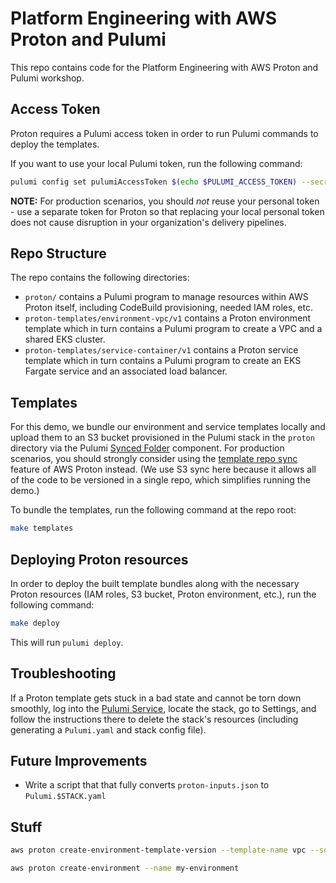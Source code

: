 # Platform Engineering with AWS Proton and Pulumi

This repo contains code for the Platform Engineering with AWS Proton and Pulumi workshop.

## Access Token

Proton requires a Pulumi access token in order to run Pulumi commands to deploy the templates.

If you want to use your local Pulumi token, run the following command:

```bash
pulumi config set pulumiAccessToken $(echo $PULUMI_ACCESS_TOKEN) --secret
```

**NOTE:** For production scenarios, you should _not_ reuse your personal token - use a separate token for Proton so that replacing your local personal token does not cause disruption in your organization's delivery pipelines.

## Repo Structure

The repo contains the following directories:

- `proton/` contains a Pulumi program to manage resources within AWS Proton itself, including CodeBuild provisioning, needed IAM roles, etc.
- `proton-templates/environment-vpc/v1` contains a Proton environment template which in turn contains a  Pulumi program to create a VPC and a shared EKS cluster.
- `proton-templates/service-container/v1` contains a Proton service template which in turn contains a  Pulumi program to create an EKS Fargate service and an associated load balancer.

## Templates

For this demo, we bundle our environment and service templates locally and upload them to an S3 bucket provisioned in the Pulumi stack in the `proton` directory via the Pulumi [Synced Folder](https://www.pulumi.com/registry/packages/synced-folder/) component. For production scenarios, you should strongly consider using the [template repo sync](https://docs.aws.amazon.com/proton/latest/userguide/ag-template-sync-configs.html) feature of AWS Proton instead. (We use S3 sync here because it allows all of the code to be versioned in a single repo, which simplifies running the demo.)

To bundle the templates, run the following command at the repo root:

```bash
make templates
```

## Deploying Proton resources

In order to deploy the built template bundles along with the necessary Proton resources (IAM roles, S3 bucket, Proton environment, etc.), run the following command:

```bash
make deploy
```

This will run `pulumi deploy`.

## Troubleshooting

If a Proton template gets stuck in a bad state and cannot be torn down smoothly, log into the [Pulumi Service](https://app.pulumi.com), locate the stack, go to Settings, and follow the instructions there to delete the stack's resources (including generating a `Pulumi.yaml` and stack config file).

## Future Improvements

- Write a script that that fully converts `proton-inputs.json` to `Pulumi.$STACK.yaml`

## Stuff

```bash
aws proton create-environment-template-version --template-name vpc --source "s3={bucket=$(pulumi stack output bucketName),key=$(pulumi stack output vpcTemplateFileKey)}"
```

```bash
aws proton create-environment --name my-environment 
```
